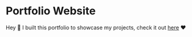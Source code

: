 # Portfolio Website

Hey :cowboy_hat_face: I built this portfolio to showcase my projects, check it out [here](https://laura011205.github.io/portfolio-website/) :heart:
